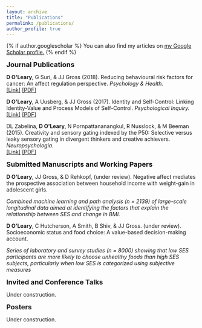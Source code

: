 ```yaml
---
layout: archive
title: "Publications"
permalink: /publications/
author_profile: true
---
```


{% if author.googlescholar %}
  You can also find my articles on <u><a href="{{author.googlescholar}}">my Google Scholar profile</a>.</u>
{% endif %}


<!-------------------------------------------------------------------------------
                                      Papers                  
--------------------------------------------------------------------------------->
<strong><font size = "4">Journal Publications</font></strong>

<!--- ------------------------- PH Paper ------------------------ --->
<p>
<strong>D O'Leary</strong>, G Suri,  &amp; JJ Gross (2018). Reducing behavioural risk factors for cancer: An affect regulation perspective. <em>Psychology & Health.</em><br>
<a href="https://www.tandfonline.com/doi/abs/10.1080/08870446.2017.1314480">[Link]</a> 
<a href="https://drive.google.com/file/d/0B2pBR20PBz_IMkY4MmplaWItR00/view">[PDF]</a>
</p>

<!--- ------------------------- PI Paper ------------------------ --->
<p>
<strong>D O'Leary</strong>, A Uusberg, &amp; JJ Gross (2017). Identity and Self-Control: Linking Identity-Value and Process Models of Self-Control. <em>Psychological Inquiry.</em><br>
<a href="https://www.tandfonline.com/doi/abs/10.1080/1047840X.2017.1337404?journalCode=hpli20">[Link]</a> 
<a href="https://drive.google.com/file/d/0B2pBR20PBz_IVWxQbmcwdlpFbkE/view">[PDF]</a>
</p>

<!--- ------------------------- P50 Paper ------------------------ --->
<p>
DL Zabelina, <strong>D O'Leary</strong>, N Pornpattananangkul, R Nusslock, &amp; M Beeman (2015). Creativity and sensory gating indexed by the P50: Selective versus leaky sensory gating in divergent thinkers and creative achievers. <em>Neuropsychologia.</em><br>
<a href="https://www.sciencedirect.com/science/article/abs/pii/S002839321500041X">[Link]</a> 
<a href="https://static1.squarespace.com/static/57ab59ce893fc0d6eb450ccb/t/5907fb08c534a53150513048/1493695241682/Zabelina+P50+Neuropsychologia+2015.pdf">[PDF]</a>
</p>


<!-------------------------------------------------------------------------------
                                      Papers                  
--------------------------------------------------------------------------------->
<strong><font size = "4">Submitted Manuscripts and Working Papers</font></strong>

<!--- ------------------------- P50 Paper ------------------------ --->
<p>
	<strong>D O'Leary</strong>, JJ Gross, &amp; D Rehkopf, (under review). Negative affect mediates the prospective
	association between household income with weight-gain in adolescent girls.
</p>

<p>
	<em>Combined machine learning and path analysis (n = 2139) of large-scale longitudinal data aimed at
	identifying the factors that explain the relationship between SES and change in BMI.</em>
</p>

<!--- ------------------------- P50 Paper ------------------------ --->
<p>
	<strong>D O'Leary</strong>, C Hutcherson, A Smith, B Shiv, &amp; JJ Gross. (under review). Socioeconomic status
	and food choice: A value-based decision-making account.
</p>

<p>
	<em>Series of laboratory and survey studies (n = 8000) showing that low SES participants are more likely to
	choose unhealthy foods than high SES subjects, particularly when low SES is categorized using subjective
	measures </em>
</p>

<!-------------------------------------------------------------------------------
                                Talks                
--------------------------------------------------------------------------------->

<strong><font size = "4">Invited and Conference Talks </font></strong>

<p> Under construction. </p>

<strong><font size = "4">Posters </font></strong>

<p> Under construction. </p>